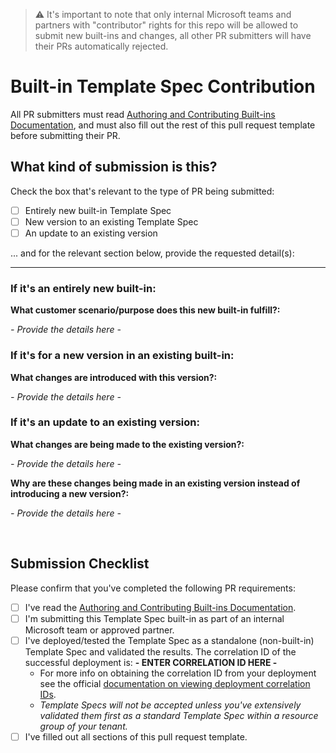 <!-- Please complete the template below as part of your PR -->

> ⚠️ It's important to note that only internal Microsoft teams and partners with "contributor" rights for this repo will be allowed to submit new built-ins and changes, all other PR submitters will have their PRs automatically rejected.

# Built-in Template Spec Contribution

All PR submitters must read [Authoring and Contributing Built-ins Documentation](../built-ins/authoring-built-ins.md), and must also fill out the rest of this pull request template before submitting their PR.

## What kind of submission is this? 

Check the box that's relevant to the type of PR being submitted:

* [ ] Entirely new built-in Template Spec
* [ ] New version to an existing Template Spec
* [ ] An update to an existing version

... and for the relevant section below, provide the requested detail(s):

----

### If it's an entirely new built-in:

**What customer scenario/purpose does this new built-in fulfill?:** 

_- Provide the details here -_

### If it's for a new version in an existing built-in:

**What changes are introduced with this version?:** 

_- Provide the details here -_

### If it's an update to an existing version:

**What changes are being made to the existing version?:** 

_- Provide the details here -_

**Why are these changes being made in an existing version instead of introducing a new version?:** 

_- Provide the details here -_

<br/>

## Submission Checklist

Please confirm that you've completed the following PR requirements:

* [ ] I've read the [Authoring and Contributing Built-ins Documentation](../built-ins/authoring-built-ins.md).
* [ ] I'm submitting this Template Spec built-in as part of an internal Microsoft team or approved partner.
* [ ] I've deployed/tested the Template Spec as a standalone (non-built-in) Template Spec and validated the results. The correlation ID of the successful deployment is: **- ENTER CORRELATION ID HERE -**
    * For more info on obtaining the correlation ID from your deployment see the official [documentation on viewing deployment correlation IDs](https://docs.microsoft.com/azure/azure-resource-manager/templates/deployment-history?tabs=azure-portal).
    * _Template Specs will not be accepted unless you've extensively validated them first as a standard Template Spec within a resource group of your tenant._
* [ ] I've filled out all sections of this pull request template.
